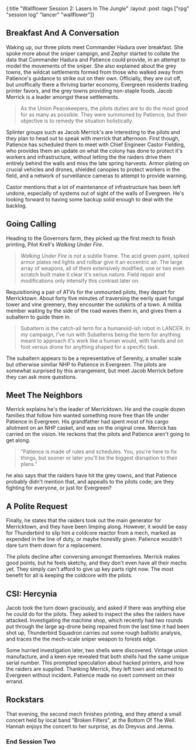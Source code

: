 {:title "Wallflower Session 2: Lasers In The Jungle"
:layout :post
:tags ["rpg" "session log" "lancer" "wallflower"]}

## Breakfast And A Conversation
Waking up, our three pilots meet Commander Hadura over breakfast. She spoke more about the sniper campign,
and Zephyr started to collate the data that Commander Hadura and Patience could provide, in an attempt to model the movements of the sniper.
She also explained about the grey towns, the wildcat settlements formed from those who walked away from Patience's guidance to strike out on their own.
Officially, they are cut off, but unoffically there a thriving barter economy, Evergreen residents trading printer favors, and the grey towns providing non-staple foods. Jacob Merrick is a leader amongst these settlements.

> As the Union Peacekeepers, the pilots duties are to do the most good for as many as possible. They were summoned by Patience, but their objective is to remedy the situation holistically. 

Splinter groups such as Jacob Merrick's are interesting to the pilots and they plan to head out to speak with merrick that afternoon. First though, Patience has scheduled them to meet with Chief Engineer Castor Fielding, who provides them an update on what the colony has done to protect it's workers and infrastructure, without letting the
the raiders drive them entirely behind the walls and miss the late spring harvests.
Armor plating on crucial vehicles and drones, shielded canopies to protect workers in the field, and a network of surveillance cameras to attempt to provide warning.

Castor mentions that a lot of maintenance of infrastructure has been left undone, especially of systems out of sight of the walls of Evergreen. He's looking forward to having some backup solid enough to deal with the backlog.

## Going Calling
Heading to the Governors farm, they picked up the first mech to finish printing, Pilot Krell's *Walking Under Fire*.

> *Walking Under Fire* is not a subtle frame. The acid green paint, spiked armor plates red lights and rollbar give it an eccentric air.  The large array of weapons, all of them extensively modified, one or two even scratch built make it clear it's serius nature. Field repair and modifications only intensify this contrast later on.

Requisitioning a pair of ATVs for the unmounted pilots, they depart for Merricktown. About forty five minutes of traversing the eerily quiet fungal tower and vine greenery, they encounter the outskirts of a town. 
A militia member waiting by the side of the road waves them in, and gives them a subaltern to guide them in.

> Subaltern is the catch-all term for a humanoid-ish robot in LANCER. In my campaign, I've run with Subalterns being the term for anything meant to approach it's work like a human would, with hands and on foot versus drone for anything shaped for a specific task.

The subaltern appears to be a representative of Serenity, a smaller scale but otherwise similiar NHP to Patience in Evergreen. The pilots are somewhat surprised by this arrangement, but meet Jacob Merrick before they can ask more questions.

## Meet The Neighbors
Merrick explains he's the leader of Merricktown. He and the couple dozen families that follow him wanted something more free than life under Patience in Evergreen. His grandfather had spent most of his cargo allotment on an NHP casket, and was on the original crew. Merrick has carried on the vision. He reckons that the pilots and Patience aren't going to get along.

> "Patience is made of rules and schedules. You, you're here to fix things, but sooner or later you'll be the biggest disruption to their plans."

he also says that the raiders have hit the grey towns, and that Patience probably didn't mention that, and appealls to the pilots code; are they fighting for everyone, or just for Evergreen?

## A Polite Request

Finally, he states that the raiders took out the main generator for Merricktown, and they have been limping along. However, it would be easy for Thunderbird to slip him a coldcore reactor from a mech, marked as expended in the line of duty, or maybe honestly given. Patience wouldn't dare turn them down for a replacement.

The pilots decline after conversing amongst themselves. Merrick makes good points, but he feels sketchy, and they don't even have all their mechs yet. They simply can't afford to give up key parts right now. The most benefit for all is keeping the coldcore with the pilots.

## CSI: Hercynia
Jacob took the turn down graciously, and asked if there was anything else he could do for the pilots. They asked to inspect the sites the raiders have attacked.
Investigating the machine shop, which recently had two rounds put through the large ag-drone being repaired from the last time it had been shot up, Thunderbird Squadron carries out some rough ballistic analysis, and traces the the mech-scale sniper weapon to forests edge. 

Some hurried investigation later, two shells were discovered. Vintage union manufacture, and a keen eye revealed that both shells had the same unique serial number. This prompted speculation about hacked printers, and how the raiders are supplied. Thanking Merrick, they left town and returned to Evergreen without incident.
Patience made no overt comment on their errand.

## Rockstars
That evening, the second mech finishes printing, and they attend a small concert held by local band "Broken Filters", at the Bottom Of The Well. Hannah enjoys the concert to her surprise, as do Dreyvus and Jenna. 

### End Session Two